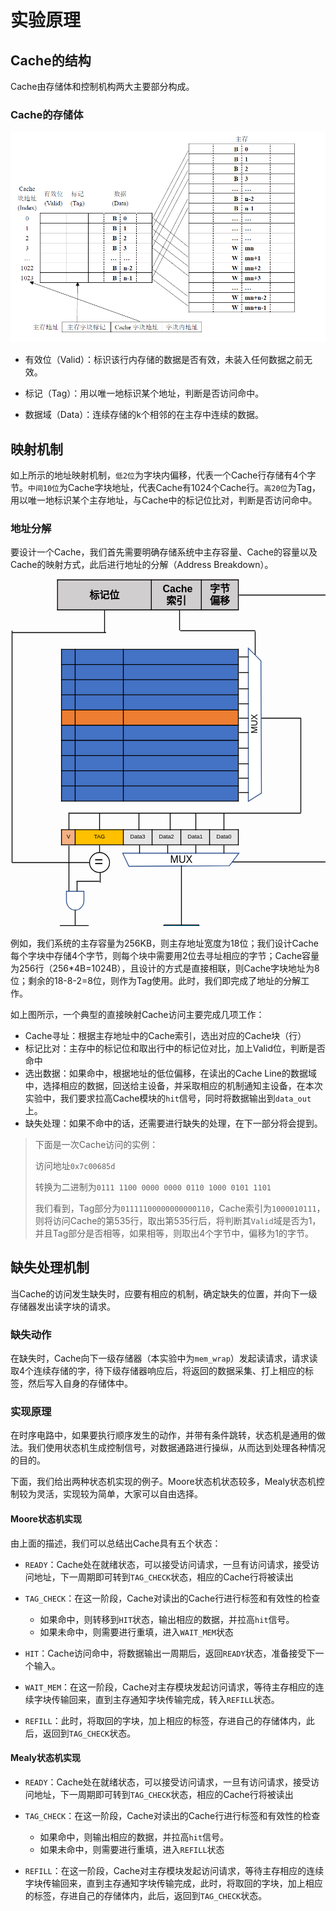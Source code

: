 # 实验原理

## Cache的结构

Cache由存储体和控制机构两大主要部分构成。

### Cache的存储体

![image-20200328102752790](part2.assets/image-20200328102752790.png)

- 有效位（Valid）：标识该行内存储的数据是否有效，未装入任何数据之前无效。

- 标记（Tag）：用以唯一地标识某个地址，判断是否访问命中。

- 数据域（Data）：连续存储的k个相邻的在主存中连续的数据。

  

## 映射机制

如上所示的地址映射机制，`低2位`为字块内偏移，代表一个Cache行存储有4个字节。`中间10位`为Cache字块地址，代表Cache有1024个Cache行。`高20位`为Tag，用以唯一地标识某个主存地址，与Cache中的标记位比对，判断是否访问命中。

### 地址分解

要设计一个Cache，我们首先需要明确存储系统中主存容量、Cache的容量以及Cache的映射方式，此后进行地址的分解（Address Breakdown）。

<svg width="539" height="593" xmlns="http://www.w3.org/2000/svg" xmlns:xlink="http://www.w3.org/1999/xlink" overflow="hidden"><defs><clipPath id="clip0"><path d="M269 65 808 65 808 658 269 658Z" fill-rule="evenodd" clip-rule="evenodd"/></clipPath></defs><g clip-path="url(#clip0)" transform="translate(-269 -65)"><path d="M599.5 517.5 806.205 517.5" stroke="#000000" stroke-width="1.33333" stroke-miterlimit="8" fill="none" fill-rule="evenodd"/><path d="M350.572 177.309 372.438 177.309 372.438 201.594 350.572 201.594Z" fill="#4472C4" fill-rule="evenodd"/><path d="M372.438 177.309 449.527 177.309 449.527 201.594 372.438 201.594Z" fill="#4472C4" fill-rule="evenodd"/><path d="M449.527 177.309 633.527 177.309 633.527 201.594 449.527 201.594Z" fill="#4472C4" fill-rule="evenodd"/><path d="M350.572 201.594 372.438 201.594 372.438 225.878 350.572 225.878Z" fill="#4472C4" fill-rule="evenodd"/><path d="M372.438 201.594 449.527 201.594 449.527 225.878 372.438 225.878Z" fill="#4472C4" fill-rule="evenodd"/><path d="M449.527 201.594 633.527 201.594 633.527 225.878 449.527 225.878Z" fill="#4472C4" fill-rule="evenodd"/><path d="M350.572 225.878 372.438 225.878 372.438 250.163 350.572 250.163Z" fill="#4472C4" fill-rule="evenodd"/><path d="M372.438 225.878 449.527 225.878 449.527 250.163 372.438 250.163Z" fill="#4472C4" fill-rule="evenodd"/><path d="M449.527 225.878 633.527 225.878 633.527 250.163 449.527 250.163Z" fill="#4472C4" fill-rule="evenodd"/><path d="M350.572 250.163 372.438 250.163 372.438 274.447 350.572 274.447Z" fill="#4472C4" fill-rule="evenodd"/><path d="M372.438 250.163 449.527 250.163 449.527 274.447 372.438 274.447Z" fill="#4472C4" fill-rule="evenodd"/><path d="M449.527 250.163 633.527 250.163 633.527 274.447 449.527 274.447Z" fill="#4472C4" fill-rule="evenodd"/><path d="M350.572 274.447 372.438 274.447 372.438 298.732 350.572 298.732Z" fill="#ED7D31" fill-rule="evenodd"/><path d="M372.438 274.447 449.527 274.447 449.527 298.732 372.438 298.732Z" fill="#ED7D31" fill-rule="evenodd"/><path d="M449.527 274.447 633.527 274.447 633.527 298.732 449.527 298.732Z" fill="#ED7D31" fill-rule="evenodd"/><path d="M350.572 298.732 372.438 298.732 372.438 323.016 350.572 323.016Z" fill="#4472C4" fill-rule="evenodd"/><path d="M372.438 298.732 449.527 298.732 449.527 323.016 372.438 323.016Z" fill="#4472C4" fill-rule="evenodd"/><path d="M449.527 298.732 633.527 298.732 633.527 323.016 449.527 323.016Z" fill="#4472C4" fill-rule="evenodd"/><path d="M350.572 323.016 372.438 323.016 372.438 347.3 350.572 347.3Z" fill="#4472C4" fill-rule="evenodd"/><path d="M372.438 323.016 449.527 323.016 449.527 347.3 372.438 347.3Z" fill="#4472C4" fill-rule="evenodd"/><path d="M449.527 323.016 633.527 323.016 633.527 347.3 449.527 347.3Z" fill="#4472C4" fill-rule="evenodd"/><path d="M350.572 347.3 372.438 347.3 372.438 371.585 350.572 371.585Z" fill="#4472C4" fill-rule="evenodd"/><path d="M372.438 347.3 449.527 347.3 449.527 371.585 372.438 371.585Z" fill="#4472C4" fill-rule="evenodd"/><path d="M449.527 347.3 633.527 347.3 633.527 371.585 449.527 371.585Z" fill="#4472C4" fill-rule="evenodd"/><path d="M350.572 371.585 372.438 371.585 372.438 395.869 350.572 395.869Z" fill="#4472C4" fill-rule="evenodd"/><path d="M372.438 371.585 449.527 371.585 449.527 395.869 372.438 395.869Z" fill="#4472C4" fill-rule="evenodd"/><path d="M449.527 371.585 633.527 371.585 633.527 395.869 449.527 395.869Z" fill="#4472C4" fill-rule="evenodd"/><path d="M350.572 395.869 372.438 395.869 372.438 420.154 350.572 420.154Z" fill="#4472C4" fill-rule="evenodd"/><path d="M372.438 395.869 449.527 395.869 449.527 420.154 372.438 420.154Z" fill="#4472C4" fill-rule="evenodd"/><path d="M449.527 395.869 633.527 395.869 633.527 420.154 449.527 420.154Z" fill="#4472C4" fill-rule="evenodd"/><path d="M372.438 176.643 372.438 420.82" stroke="#000000" stroke-width="1.33333" stroke-linejoin="round" stroke-miterlimit="10" fill="none" fill-rule="evenodd"/><path d="M449.527 176.643 449.527 420.82" stroke="#000000" stroke-width="1.33333" stroke-linejoin="round" stroke-miterlimit="10" fill="none" fill-rule="evenodd"/><path d="M349.905 201.594 634.193 201.594" stroke="#000000" stroke-width="1.33333" stroke-linejoin="round" stroke-miterlimit="10" fill="none" fill-rule="evenodd"/><path d="M349.905 225.878 634.193 225.878" stroke="#000000" stroke-width="1.33333" stroke-linejoin="round" stroke-miterlimit="10" fill="none" fill-rule="evenodd"/><path d="M349.905 250.163 634.193 250.163" stroke="#000000" stroke-width="1.33333" stroke-linejoin="round" stroke-miterlimit="10" fill="none" fill-rule="evenodd"/><path d="M349.905 274.447 634.193 274.447" stroke="#000000" stroke-width="1.33333" stroke-linejoin="round" stroke-miterlimit="10" fill="none" fill-rule="evenodd"/><path d="M349.905 298.732 634.193 298.732" stroke="#000000" stroke-width="1.33333" stroke-linejoin="round" stroke-miterlimit="10" fill="none" fill-rule="evenodd"/><path d="M349.905 323.016 634.193 323.016" stroke="#000000" stroke-width="1.33333" stroke-linejoin="round" stroke-miterlimit="10" fill="none" fill-rule="evenodd"/><path d="M349.905 347.3 634.193 347.3" stroke="#000000" stroke-width="1.33333" stroke-linejoin="round" stroke-miterlimit="10" fill="none" fill-rule="evenodd"/><path d="M349.905 371.585 634.193 371.585" stroke="#000000" stroke-width="1.33333" stroke-linejoin="round" stroke-miterlimit="10" fill="none" fill-rule="evenodd"/><path d="M349.905 395.869 634.193 395.869" stroke="#000000" stroke-width="1.33333" stroke-linejoin="round" stroke-miterlimit="10" fill="none" fill-rule="evenodd"/><path d="M350.572 176.643 350.572 420.82" stroke="#000000" stroke-width="1.33333" stroke-linejoin="round" stroke-miterlimit="10" fill="none" fill-rule="evenodd"/><path d="M633.527 176.643 633.527 420.82" stroke="#000000" stroke-width="1.33333" stroke-linejoin="round" stroke-miterlimit="10" fill="none" fill-rule="evenodd"/><path d="M349.905 177.309 634.193 177.309" stroke="#000000" stroke-width="1.33333" stroke-linejoin="round" stroke-miterlimit="10" fill="none" fill-rule="evenodd"/><path d="M349.905 420.154 634.193 420.154" stroke="#000000" stroke-width="1.33333" stroke-linejoin="round" stroke-miterlimit="10" fill="none" fill-rule="evenodd"/><path d="M344.193 66.2875 494.326 66.2875 494.326 114.287 344.193 114.287Z" fill="#D0CECE" fill-rule="evenodd"/><path d="M494.326 66.2875 574.326 66.2875 574.326 114.287 494.326 114.287Z" fill="#D0CECE" fill-rule="evenodd"/><path d="M574.326 66.2875 633.526 66.2875 633.526 114.287 574.326 114.287Z" fill="#D0CECE" fill-rule="evenodd"/><path d="M494.326 65.6208 494.326 114.954" stroke="#000000" stroke-width="1.33333" stroke-linejoin="round" stroke-miterlimit="10" fill="none" fill-rule="evenodd"/><path d="M574.326 65.6208 574.326 114.954" stroke="#000000" stroke-width="1.33333" stroke-linejoin="round" stroke-miterlimit="10" fill="none" fill-rule="evenodd"/><path d="M344.193 65.6208 344.193 114.954" stroke="#000000" stroke-width="1.33333" stroke-linejoin="round" stroke-miterlimit="10" fill="none" fill-rule="evenodd"/><path d="M633.526 65.6208 633.526 114.954" stroke="#000000" stroke-width="1.33333" stroke-linejoin="round" stroke-miterlimit="10" fill="none" fill-rule="evenodd"/><path d="M343.527 66.2875 634.193 66.2875" stroke="#000000" stroke-width="1.33333" stroke-linejoin="round" stroke-miterlimit="10" fill="none" fill-rule="evenodd"/><path d="M343.527 114.287 634.193 114.287" stroke="#000000" stroke-width="1.33333" stroke-linejoin="round" stroke-miterlimit="10" fill="none" fill-rule="evenodd"/><text font-family="DengXian,DengXian_MSFontService,sans-serif" font-weight="700" font-size="16" transform="translate(395.26 96)">标记位<tspan x="117.233" y="-10">Cache</tspan><tspan x="123.067" y="9">索引</tspan><tspan x="192.667" y="-10">字节</tspan><tspan x="192.667" y="9">偏移</tspan></text><path d="M271.5 147.5 271.5 518.505" stroke="#000000" stroke-width="1.33333" stroke-miterlimit="8" fill="none" fill-rule="evenodd"/><path d="M419.5 114.5 419.5 150.157" stroke="#000000" stroke-width="1.33333" stroke-miterlimit="8" fill="none" fill-rule="evenodd"/><path d="M660.5 148.5 660.5 197.719" stroke="#000000" stroke-width="1.33333" stroke-miterlimit="8" fill="none" fill-rule="evenodd"/><path d="M733.5 287.5 733.5 438.833" stroke="#000000" stroke-width="1.33333" stroke-miterlimit="8" fill="none" fill-rule="evenodd"/><path d="M0 0 245 0 231.917 21 20.2615 20.1915C13.4995 13.461 6.762 6.7305 0 0Z" stroke="#2F528F" stroke-width="1.33333" stroke-miterlimit="8" fill="#FFFFFF" fill-rule="evenodd" transform="matrix(-4.37114e-08 1 1 4.37114e-08 649.5 175.5)"/><text font-family="DengXian,DengXian_MSFontService,sans-serif" font-weight="300" font-size="14" transform="matrix(-1.83697e-16 -1 1 -1.83697e-16 664.127 312)">MUX</text><path d="M350.572 465.825 372.438 465.825 372.438 490.109 350.572 490.109Z" fill="#F4B183" fill-rule="evenodd"/><path d="M372.438 465.825 449.527 465.825 449.527 490.109 372.438 490.109Z" fill="#FFC000" fill-rule="evenodd"/><path d="M449.527 465.825 495.527 465.825 495.527 490.109 449.527 490.109Z" fill="#E7E6E6" fill-rule="evenodd"/><path d="M495.527 465.825 541.527 465.825 541.527 490.109 495.527 490.109Z" fill="#E7E6E6" fill-rule="evenodd"/><path d="M541.527 465.825 587.527 465.825 587.527 490.109 541.527 490.109Z" fill="#E7E6E6" fill-rule="evenodd"/><path d="M587.527 465.825 633.527 465.825 633.527 490.109 587.527 490.109Z" fill="#E7E6E6" fill-rule="evenodd"/><path d="M372.438 465.158 372.438 490.776" stroke="#000000" stroke-width="1.33333" stroke-linejoin="round" stroke-miterlimit="10" fill="none" fill-rule="evenodd"/><path d="M449.527 465.158 449.527 490.776" stroke="#000000" stroke-width="1.33333" stroke-linejoin="round" stroke-miterlimit="10" fill="none" fill-rule="evenodd"/><path d="M495.527 465.158 495.527 490.776" stroke="#000000" stroke-width="1.33333" stroke-linejoin="round" stroke-miterlimit="10" fill="none" fill-rule="evenodd"/><path d="M541.527 465.158 541.527 490.776" stroke="#000000" stroke-width="1.33333" stroke-linejoin="round" stroke-miterlimit="10" fill="none" fill-rule="evenodd"/><path d="M587.527 465.158 587.527 490.776" stroke="#000000" stroke-width="1.33333" stroke-linejoin="round" stroke-miterlimit="10" fill="none" fill-rule="evenodd"/><path d="M350.572 465.158 350.572 490.776" stroke="#000000" stroke-width="1.33333" stroke-linejoin="round" stroke-miterlimit="10" fill="none" fill-rule="evenodd"/><path d="M633.527 465.158 633.527 490.776" stroke="#000000" stroke-width="1.33333" stroke-linejoin="round" stroke-miterlimit="10" fill="none" fill-rule="evenodd"/><path d="M349.905 465.825 634.193 465.825" stroke="#000000" stroke-width="1.33333" stroke-linejoin="round" stroke-miterlimit="10" fill="none" fill-rule="evenodd"/><path d="M349.905 490.109 634.193 490.109" stroke="#000000" stroke-width="1.33333" stroke-linejoin="round" stroke-miterlimit="10" fill="none" fill-rule="evenodd"/><text font-family="DengXian,DengXian_MSFontService,sans-serif" font-weight="400" font-size="9" transform="translate(358.672 480)">V<tspan x="43.7274" y="0">TAG</tspan><tspan x="101.938" y="0">Data3</tspan><tspan x="147.938" y="0">Data2</tspan><tspan x="193.938" y="0">Data1</tspan><tspan x="239.938" y="0">Data0</tspan></text><path d="M0 0 186 0 176.068 21 15.3822 20.1915C10.2486 13.461 5.1336 6.7305 0 0Z" stroke="#2F528F" stroke-width="1.33333" stroke-miterlimit="8" fill="#FFFFFF" fill-rule="evenodd" transform="matrix(-1 -8.74228e-08 -8.74228e-08 1 634.5 503.5)"/><text font-family="DengXian,DengXian_MSFontService,sans-serif" font-weight="300" font-size="16" transform="translate(524.593 519)">MUX</text><path d="M395.5 518.5C395.5 509.664 402.664 502.5 411.5 502.5 420.337 502.5 427.5 509.664 427.5 518.5 427.5 527.337 420.337 534.5 411.5 534.5 402.664 534.5 395.5 527.337 395.5 518.5Z" stroke="#000000" stroke-width="1.33333" stroke-miterlimit="8" fill="#FFFFFF" fill-rule="evenodd"/><text font-family="DengXian,DengXian_MSFontService,sans-serif" font-weight="300" font-size="24" transform="translate(403.293 525)">=</text><path d="M475.5 490.5 475.5 503.836" stroke="#000000" stroke-width="1.33333" stroke-miterlimit="8" fill="none" fill-rule="evenodd"/><path d="M520.5 490.5 520.5 503.836" stroke="#000000" stroke-width="1.33333" stroke-miterlimit="8" fill="none" fill-rule="evenodd"/><path d="M565.5 490.5 565.5 503.836" stroke="#000000" stroke-width="1.33333" stroke-miterlimit="8" fill="none" fill-rule="evenodd"/><path d="M610.5 490.5 610.5 503.836" stroke="#000000" stroke-width="1.33333" stroke-miterlimit="8" fill="none" fill-rule="evenodd"/><path d="M411.5 490.5 411.5 502.347" stroke="#000000" stroke-width="1.33333" stroke-miterlimit="8" fill="none" fill-rule="evenodd"/><path d="M362.5 491.5 362.5 564.401" stroke="#000000" stroke-width="1.33333" stroke-miterlimit="8" fill="none" fill-rule="evenodd"/><path d="M386.5 564.5 386.5 579.5C386.5 587.784 380.232 594.5 372.5 594.5 364.768 594.5 358.5 587.784 358.5 579.5L358.5 564.5Z" stroke="#2F528F" stroke-width="1.33333" stroke-miterlimit="8" fill="#FFFFFF" fill-rule="evenodd"/><path d="M634.5 189.5 650.1 189.5" stroke="#000000" stroke-width="1.33333" stroke-miterlimit="8" fill="none" fill-rule="evenodd"/><path d="M634.5 214.5 650.1 214.5" stroke="#000000" stroke-width="1.33333" stroke-miterlimit="8" fill="none" fill-rule="evenodd"/><path d="M634.5 240.5 650.1 240.5" stroke="#000000" stroke-width="1.33333" stroke-miterlimit="8" fill="none" fill-rule="evenodd"/><path d="M634.5 264.5 650.1 264.5" stroke="#000000" stroke-width="1.33333" stroke-miterlimit="8" fill="none" fill-rule="evenodd"/><path d="M634.5 287.5 650.1 287.5" stroke="#000000" stroke-width="1.33333" stroke-miterlimit="8" fill="none" fill-rule="evenodd"/><path d="M634.5 310.5 650.1 310.5" stroke="#000000" stroke-width="1.33333" stroke-miterlimit="8" fill="none" fill-rule="evenodd"/><path d="M634.5 335.5 650.1 335.5" stroke="#000000" stroke-width="1.33333" stroke-miterlimit="8" fill="none" fill-rule="evenodd"/><path d="M634.5 360.5 650.1 360.5" stroke="#000000" stroke-width="1.33333" stroke-miterlimit="8" fill="none" fill-rule="evenodd"/><path d="M634.5 383.5 650.1 383.5" stroke="#000000" stroke-width="1.33333" stroke-miterlimit="8" fill="none" fill-rule="evenodd"/><path d="M634.5 406.5 650.1 406.5" stroke="#000000" stroke-width="1.33333" stroke-miterlimit="8" fill="none" fill-rule="evenodd"/><path d="M670.5 287.5 733.833 287.5" stroke="#000000" stroke-width="1.33333" stroke-miterlimit="8" fill="none" fill-rule="evenodd"/><path d="M362.5 439.5 733.617 439.5" stroke="#000000" stroke-width="1.33333" stroke-miterlimit="8" fill="none" fill-rule="evenodd"/><path d="M362.5 438.5 362.5 466.037" stroke="#000000" stroke-width="1.33333" stroke-miterlimit="8" fill="none" fill-rule="evenodd"/><path d="M411.5 439.5 411.5 467.037" stroke="#000000" stroke-width="1.33333" stroke-miterlimit="8" fill="none" fill-rule="evenodd"/><path d="M474.5 439.5 474.5 467.037" stroke="#000000" stroke-width="1.33333" stroke-miterlimit="8" fill="none" fill-rule="evenodd"/><path d="M524.5 439.5 524.5 467.037" stroke="#000000" stroke-width="1.33333" stroke-miterlimit="8" fill="none" fill-rule="evenodd"/><path d="M565.5 439.5 565.5 467.037" stroke="#000000" stroke-width="1.33333" stroke-miterlimit="8" fill="none" fill-rule="evenodd"/><path d="M610.5 439.5 610.5 467.037" stroke="#000000" stroke-width="1.33333" stroke-miterlimit="8" fill="none" fill-rule="evenodd"/><path d="M271.5 518.5 395.945 518.5" stroke="#000000" stroke-width="1.33333" stroke-miterlimit="8" fill="none" fill-rule="evenodd"/><path d="M271.5 150.5 421.983 150.5" stroke="#000000" stroke-width="1.33333" stroke-miterlimit="8" fill="none" fill-rule="evenodd"/><path d="M539.5 114.5 539.5 147.052" stroke="#000000" stroke-width="1.33333" stroke-miterlimit="8" fill="none" fill-rule="evenodd"/><path d="M540.5 147.5 660.5 147.5" stroke="#000000" stroke-width="1.33333" stroke-miterlimit="8" fill="none" fill-rule="evenodd"/><path d="M634.5 90.5001 807.567 90.5002" stroke="#000000" stroke-width="1.33333" stroke-miterlimit="8" fill="none" fill-rule="evenodd"/><path d="M807.5 90.5001 807.5 518.057" stroke="#000000" stroke-width="1.33333" stroke-miterlimit="8" fill="none" fill-rule="evenodd"/><path d="M542.5 523.5 542.5 618.975" stroke="#000000" stroke-width="1.33333" stroke-miterlimit="8" fill="none" fill-rule="evenodd"/><path d="M412.5 534.5 412.5 550.677" stroke="#000000" stroke-width="1.33333" stroke-miterlimit="8" fill="none" fill-rule="evenodd"/><path d="M375.5 548.5 375.5 564.677" stroke="#000000" stroke-width="1.33333" stroke-miterlimit="8" fill="none" fill-rule="evenodd"/><path d="M374.5 548.5 411.476 548.5" stroke="#000000" stroke-width="1.33333" stroke-miterlimit="8" fill="none" fill-rule="evenodd"/><path d="M372.5 594.5 372.5 618.779" stroke="#000000" stroke-width="1.33333" stroke-miterlimit="8" fill="none" fill-rule="evenodd"/><rect x="348.5" y="619.5" width="45" height="32" stroke="#000000" stroke-width="1.33333" stroke-linejoin="round" stroke-miterlimit="10" fill="#8FAADC"/><text font-family="DengXian,DengXian_MSFontService,sans-serif" font-weight="300" font-size="19" transform="translate(357.773 641)">hit<tspan x="19.3333" y="0">? </tspan></text><rect x="514.5" y="618.5" width="56" height="32" stroke="#000000" stroke-width="1.33333" stroke-linejoin="round" stroke-miterlimit="10" fill="#00B0F0"/><text font-family="DengXian,DengXian_MSFontService,sans-serif" font-weight="300" font-size="19" transform="translate(524.082 640)">data</text></g></svg>

例如，我们系统的主存容量为256KB，则主存地址宽度为18位；我们设计Cache每个字块中存储4个字节，则每个块中需要用2位去寻址相应的字节；Cache容量为256行（256*4B=1024B），且设计的方式是直接相联，则Cache字块地址为8位；剩余的18-8-2=8位，则作为Tag使用。此时，我们即完成了地址的分解工作。

如上图所示，一个典型的直接映射Cache访问主要完成几项工作：

- Cache寻址：根据主存地址中的Cache索引，选出对应的Cache块（行）
- 标记比对：主存中的标记位和取出行中的标记位对比，加上Valid位，判断是否命中
- 选出数据：如果命中，根据地址的低位偏移，在读出的Cache Line的数据域中，选择相应的数据，回送给主设备，并采取相应的机制通知主设备，在本次实验中，我们要求拉高Cache模块的`hit`信号，同时将数据输出到`data_out`上。
- 缺失处理：如果不命中的话，还需要进行缺失的处理，在下一部分将会提到。

> 下面是一次Cache访问的实例：
>
> 访问地址`0x7c00685d`
>
> 转换为二进制为`0111 1100 0000 0000 0110 1000 0101 1101`
>
> 我们看到，Tag部分为`01111100000000000110`，Cache索引为`1000010111`，则将访问Cache的第535行，取出第535行后，将判断其`Valid`域是否为1，并且Tag部分是否相等，如果相等，则取出4个字节中，偏移为1的字节。

## 缺失处理机制

当Cache的访问发生缺失时，应要有相应的机制，确定缺失的位置，并向下一级存储器发出读字块的请求。

### 缺失动作

在缺失时，Cache向下一级存储器（本实验中为`mem_wrap`）发起读请求，请求读取4个连续存储的字，待下级存储器响应后，将返回的数据采集、打上相应的标签，然后写入自身的存储体中。

### 实现原理

在时序电路中，如果要执行顺序发生的动作，并带有条件跳转，状态机是通用的做法。我们使用状态机生成控制信号，对数据通路进行操纵，从而达到处理各种情况的目的。

下面，我们给出两种状态机实现的例子。Moore状态机状态较多，Mealy状态机控制较为灵活，实现较为简单，大家可以自由选择。

#### Moore状态机实现

由上面的描述，我们可以总结出Cache具有五个状态：

- `READY`：Cache处在就绪状态，可以接受访问请求，一旦有访问请求，接受访问地址，下一周期即可转到`TAG_CHECK`状态，相应的Cache行将被读出

- `TAG_CHECK`：在这一阶段，Cache对读出的Cache行进行标签和有效性的检查
    - 如果命中，则转移到`HIT`状态，输出相应的数据，并拉高`hit`信号。
    - 如果未命中，则需要进行重填，进入`WAIT_MEM`状态

- `HIT`：Cache访问命中，将数据输出一周期后，返回`READY`状态，准备接受下一个输入。

- `WAIT_MEM`：在这一阶段，Cache对主存模块发起访问请求，等待主存相应的连续字块传输回来，直到主存通知字块传输完成，转入`REFILL`状态。

- `REFILL`：此时，将取回的字块，加上相应的标签，存进自己的存储体内，此后，返回到`TAG_CHECK`状态。

#### Mealy状态机实现

- `READY`：Cache处在就绪状态，可以接受访问请求，一旦有访问请求，接受访问地址，下一周期即可转到`TAG_CHECK`状态，相应的Cache行将被读出

- `TAG_CHECK`：在这一阶段，Cache对读出的Cache行进行标签和有效性的检查
    - 如果命中，则输出相应的数据，并拉高`hit`信号。
    - 如果未命中，则需要进行重填，进入`REFILL`状态

- `REFILL`：在这一阶段，Cache对主存模块发起访问请求，等待主存相应的连续字块传输回来，直到主存通知字块传输完成，此时，将取回的字块，加上相应的标签，存进自己的存储体内，此后，返回到`TAG_CHECK`状态。